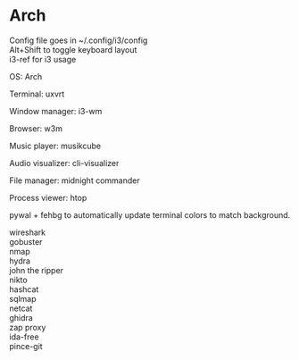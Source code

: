 # Arch  

Config file goes in ~/.config/i3/config  
Alt+Shift to toggle keyboard layout  
i3-ref for i3 usage  

OS: Arch

Terminal: uxvrt

Window manager: i3-wm

Browser: w3m

Music player: musikcube

Audio visualizer: cli-visualizer

File manager: midnight commander

Process viewer: htop

pywal + fehbg to automatically update terminal colors to match background.

wireshark  
gobuster  
nmap  
hydra  
john the ripper  
nikto  
hashcat  
sqlmap  
netcat  
ghidra  
zap proxy  
ida-free  
pince-git
